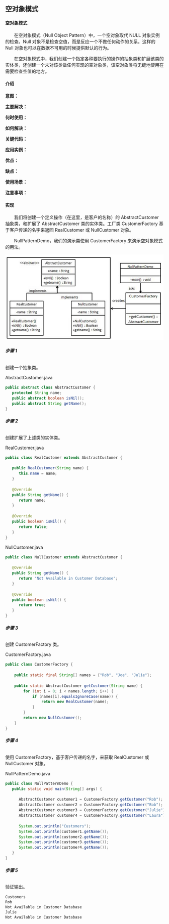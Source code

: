 ## **空对象模式**

#### **空对象模式**

　　在空对象模式（Null Object Pattern）中，一个空对象取代 NULL 对象实例的检查。Null 对象不是检查空值，而是反应一个不做任何动作的关系。这样的 Null 对象也可以在数据不可用的时候提供默认的行为。

　　在空对象模式中，我们创建一个指定各种要执行的操作的抽象类和扩展该类的实体类，还创建一个未对该类做任何实现的空对象类，该空对象类将无缝地使用在需要检查空值的地方。

#### **介绍**

**意图：** 
        
**主要解决：** 

**何时使用：** 

**如何解决：** 
          
**关键代码：** 

**应用实例：** 

**优点：** 

**缺点：** 

**使用场景：** 

**注意事项：** 

#### **实现**

　　我们将创建一个定义操作（在这里，是客户的名称）的 AbstractCustomer 抽象类，和扩展了 AbstractCustomer 类的实体类。工厂类 CustomerFactory 基于客户传递的名字来返回 RealCustomer 或 NullCustomer 对象。

　　NullPatternDemo，我们的演示类使用 CustomerFactory 来演示空对象模式的用法。

![null_pattern_uml_diagram](../../../../../res/null_pattern_uml_diagram.jpg)

###### **步骤 1**

创建一个抽象类。

AbstractCustomer.java

```java
public abstract class AbstractCustomer {
   protected String name;
   public abstract boolean isNil();
   public abstract String getName();
}
```

###### **步骤 2**

创建扩展了上述类的实体类。

RealCustomer.java

```java
public class RealCustomer extends AbstractCustomer {

   public RealCustomer(String name) {
      this.name = name;      
   }
   
   @Override
   public String getName() {
      return name;
   }
   
   @Override
   public boolean isNil() {
      return false;
   }
}
```

NullCustomer.java

```java
public class NullCustomer extends AbstractCustomer {

   @Override
   public String getName() {
      return "Not Available in Customer Database";
   }

   @Override
   public boolean isNil() {
      return true;
   }
}

```

###### **步骤 3**

创建 CustomerFactory 类。

CustomerFactory.java

```java
public class CustomerFactory {

    public static final String[] names = {"Rob", "Joe", "Julie"};

    public static AbstractCustomer getCustomer(String name) {
        for (int i = 0; i < names.length; i++) {
            if (names[i].equalsIgnoreCase(name)) {
                return new RealCustomer(name);
            }
        }
        return new NullCustomer();
    }
}
```

###### **步骤 4**

使用 CustomerFactory，基于客户传递的名字，来获取 RealCustomer 或 NullCustomer 对象。

NullPatternDemo.java

```java
public class NullPatternDemo {
   public static void main(String[] args) {

      AbstractCustomer customer1 = CustomerFactory.getCustomer("Rob");
      AbstractCustomer customer2 = CustomerFactory.getCustomer("Bob");
      AbstractCustomer customer3 = CustomerFactory.getCustomer("Julie");
      AbstractCustomer customer4 = CustomerFactory.getCustomer("Laura");

      System.out.println("Customers");
      System.out.println(customer1.getName());
      System.out.println(customer2.getName());
      System.out.println(customer3.getName());
      System.out.println(customer4.getName());
   }
}
```

###### **步骤 5**

验证输出。

```
Customers
Rob
Not Available in Customer Database
Julie
Not Available in Customer Database
```
